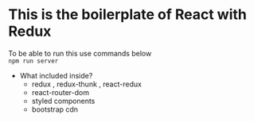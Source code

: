 # This is the boilerplate of React with Redux  
To be able to run this use commands below  
`
npm run server
`
- What included inside?
  - redux , redux-thunk , react-redux
  - react-router-dom
  - styled components
  - bootstrap cdn
